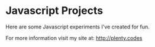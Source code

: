 Javascript Projects
===================

Here are some Javascript experiments I've created for fun.

For more information visit my site at:
http://plenty.codes